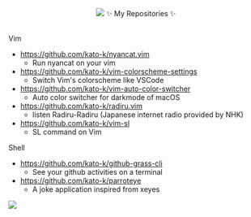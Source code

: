 <div align="center">
  
![](https://github.com/kato-k/kato-k/blob/master/header.jpeg)
✨ My Repositories ✨ </br></br>
</div>

Vim
- https://github.com/kato-k/nyancat.vim 
  - Run nyancat on your vim
- https://github.com/kato-k/vim-colorscheme-settings
  - Switch Vim's colorscheme like VSCode
- https://github.com/kato-k/vim-auto-color-switcher
  - Auto color switcher for darkmode of macOS
- https://github.com/kato-k/radiru.vim
  - listen Radiru-Radiru (Japanese internet radio provided by NHK)
- https://github.com/kato-k/vim-sl
  - SL command on Vim

Shell
- https://github.com/kato-k/github-grass-cli
  - See your github activities on a terminal
- https://github.com/kato-k/parroteye
  - A joke application inspired from xeyes

[![](https://github-readme-stats.vercel.app/api?username=kato-k)](https://github.com/anuraghazra/github-readme-stats)
